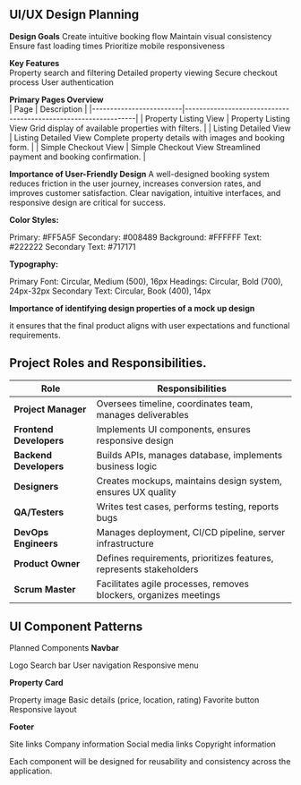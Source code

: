 ## UI/UX Design Planning
**Design Goals** 
Create intuitive booking flow
Maintain visual consistency
Ensure fast loading times
Prioritize mobile responsiveness

**Key Features**  
Property search and filtering
Detailed property viewing
Secure checkout process
User authentication

**Primary Pages Overview**  
| Page                    | Description                                                    |
|-------------------------|----------------------------------------------------------------|
| Property Listing View   | Property Listing View	Grid display of available properties with filters.     | 
| Listing Detailed View   | Listing Detailed View	Complete property details with images and booking form. | 
| Simple Checkout View    | Simple Checkout View	Streamlined payment and booking confirmation.              | 

**Importance of User-Friendly Design**
A well-designed booking system reduces friction in the user journey, increases conversion rates, and improves customer satisfaction. Clear navigation, intuitive interfaces, and responsive design are critical for success.

**Color Styles:**

Primary: #FF5A5F
Secondary: #008489
Background: #FFFFFF
Text: #222222
Secondary Text: #717171

**Typography:**

Primary Font: Circular, Medium (500), 16px
Headings: Circular, Bold (700), 24px-32px
Secondary Text: Circular, Book (400), 14px

**Importance of identifying design properties of a mock up design**

it ensures that the final product aligns with user expectations and functional requirements.

## Project Roles and Responsibilities.
| Role               | Responsibilities                                                |
|--------------------|----------------------------------------------------------------|
| **Project Manager** | Oversees timeline, coordinates team, manages deliverables        |
| **Frontend Developers** | Implements UI components, ensures responsive design            |
| **Backend Developers** | Builds APIs, manages database, implements business logic        |
| **Designers**       | Creates mockups, maintains design system, ensures UX quality      |
| **QA/Testers**      | Writes test cases, performs testing, reports bugs                |
| **DevOps Engineers**| Manages deployment, CI/CD pipeline, server infrastructure         |
| **Product Owner**   | Defines requirements, prioritizes features, represents stakeholders |
| **Scrum Master**    | Facilitates agile processes, removes blockers, organizes meetings  |


## UI Component Patterns
Planned Components
**Navbar**

Logo
Search bar
User navigation
Responsive menu

**Property Card**

Property image
Basic details (price, location, rating)
Favorite button
Responsive layout

**Footer**

Site links
Company information
Social media links
Copyright information

Each component will be designed for reusability and consistency across the application.
